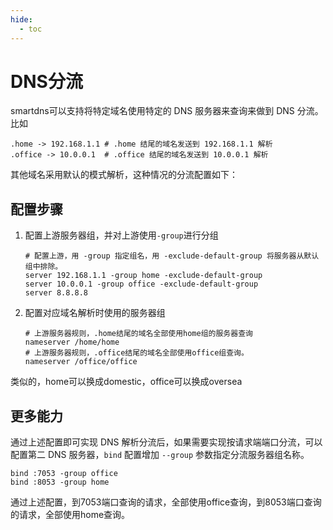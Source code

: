 ```yaml
---
hide:
  - toc
---
```


# DNS分流

smartdns可以支持将特定域名使用特定的 DNS 服务器来查询来做到 DNS 分流。比如

```shell
.home -> 192.168.1.1 # .home 结尾的域名发送到 192.168.1.1 解析
.office -> 10.0.0.1  # .office 结尾的域名发送到 10.0.0.1 解析
```

其他域名采用默认的模式解析，这种情况的分流配置如下：

## 配置步骤

1. 配置上游服务器组，并对上游使用`-group`进行分组

    ```shell
    # 配置上游，用 -group 指定组名，用 -exclude-default-group 将服务器从默认组中排除。
    server 192.168.1.1 -group home -exclude-default-group
    server 10.0.0.1 -group office -exclude-default-group
    server 8.8.8.8
    ```

1. 配置对应域名解析时使用的服务器组

    ```shell
    # 上游服务器规则，.home结尾的域名全部使用home组的服务器查询
    nameserver /home/home
    # 上游服务器规则，.office结尾的域名全部使用office组查询。
    nameserver /office/office
    ```

类似的，home可以换成domestic，office可以换成oversea

## 更多能力

通过上述配置即可实现 DNS 解析分流后，如果需要实现按请求端端口分流，可以配置第二 DNS 服务器，`bind` 配置增加 `--group` 参数指定分流服务器组名称。

```shell
bind :7053 -group office
bind :8053 -group home
```

通过上述配置，到7053端口查询的请求，全部使用office查询，到8053端口查询的请求，全部使用home查询。
